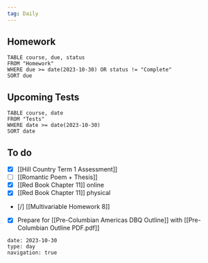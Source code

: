 ```yaml
---
tag: Daily
---
```

## Homework
```dataview
TABLE course, due, status
FROM "Homework" 
WHERE due >= date(2023-10-30) OR status != "Complete"
SORT due
```
## Upcoming Tests
```dataview
TABLE course, date
FROM "Tests" 
WHERE date >= date(2023-10-30)
SORT date
```
## To do
- [x] [[Hill Country Term 1 Assessment]]
- [ ] [[Romantic Poem + Thesis]]
- [x] [[Red Book Chapter 11]] online
- [x] [[Red Book Chapter 11]] physical
- [/] [[Multivariable Homework 8]]
- [x] Prepare for [[Pre-Columbian Americas DBQ Outline]] with [[Pre-Columbian Outline PDF.pdf]]

```gEvent
date: 2023-10-30
type: day
navigation: true
```